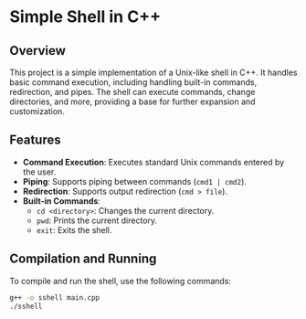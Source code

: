 # Simple Shell in C++

## Overview

This project is a simple implementation of a Unix-like shell in C++. It handles basic command execution, including handling built-in commands, redirection, and pipes. The shell can execute commands, change directories, and more, providing a base for further expansion and customization.

## Features

- **Command Execution**: Executes standard Unix commands entered by the user.
- **Piping**: Supports piping between commands (`cmd1 | cmd2`).
- **Redirection**: Supports output redirection (`cmd > file`).
- **Built-in Commands**:
  - `cd <directory>`: Changes the current directory.
  - `pwd`: Prints the current directory.
  - `exit`: Exits the shell.

## Compilation and Running

To compile and run the shell, use the following commands:

```bash
g++ -o sshell main.cpp
./sshell
